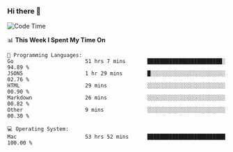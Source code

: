 ### Hi there 👋

<!--
**CrazyCollin/crazycollin** is a ✨ _special_ ✨ repository because its `README.md` (this file) appears on your GitHub profile.

Here are some ideas to get you started:

- 🔭 I’m currently working on ...
- 🌱 I’m currently learning ...
- 👯 I’m looking to collaborate on ...
- 🤔 I’m looking for help with ...
- 💬 Ask me about ...
- 📫 How to reach me: ...
- 😄 Pronouns: ...
- ⚡ Fun fact: ...
-->

<!--START_SECTION:waka-->
![Code Time](http://img.shields.io/badge/Code%20Time-4%2C641%20hrs%207%20mins-blue)

📊 **This Week I Spent My Time On** 

```text
💬 Programming Languages: 
Go                       51 hrs 7 mins       ████████████████████████░   94.89 % 
JSON5                    1 hr 29 mins        █░░░░░░░░░░░░░░░░░░░░░░░░   02.76 % 
HTML                     29 mins             ░░░░░░░░░░░░░░░░░░░░░░░░░   00.90 % 
Markdown                 26 mins             ░░░░░░░░░░░░░░░░░░░░░░░░░   00.82 % 
Other                    9 mins              ░░░░░░░░░░░░░░░░░░░░░░░░░   00.30 % 

💻 Operating System: 
Mac                      53 hrs 52 mins      █████████████████████████   100.00 % 
```


<!--END_SECTION:waka-->
